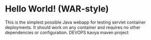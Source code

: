 Hello World! (WAR-style)
===============

This is the simplest possible Java webapp for testing servlet container deployments.  It should work on any container and requires no other dependencies or configuration.
DEVOPS
kavya
maven project
